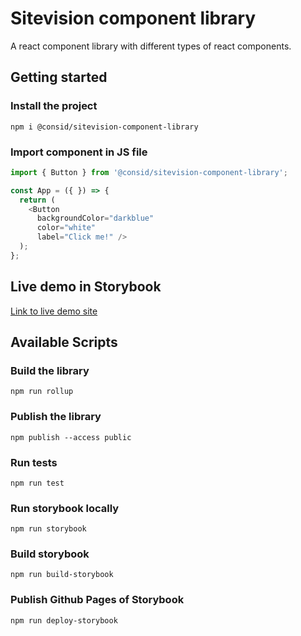 # Sitevision component library
A react component library with different types of react components.

## Getting started

### Install the project

```
npm i @consid/sitevision-component-library
```

### Import component in JS file
```js
import { Button } from '@consid/sitevision-component-library';

const App = ({ }) => {
  return (
    <Button
      backgroundColor="darkblue"
      color="white"
      label="Click me!" />
  );
};

```

## Live demo in Storybook
[Link to live demo site](https://consid.github.io/Sitevision/)
## Available Scripts
### Build the library

```
npm run rollup
```

### Publish the library

```
npm publish --access public
```

### Run tests

```
npm run test
```

### Run storybook locally

```
npm run storybook
```

### Build storybook

```
npm run build-storybook
```
### Publish Github Pages of Storybook

```
npm run deploy-storybook
```


